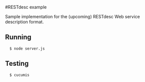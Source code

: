#RESTdesc example

Sample implementation for the (upcoming) RESTdesc Web service description format.

## Running
      $ node server.js

## Testing
      $ cucumis

